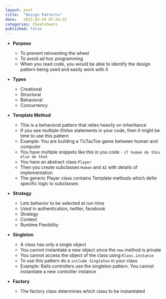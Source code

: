 ```yaml
---
layout: post
title:  "Design Patterns"
date:   2015-03-29 07:24:32
categories: Cheatsheets
published: false
---
```


* __Purpose__
  * To prevent reinventing the wheel
  * To avoid ad hoc programming
  * When you read code, you would be able to identify the design pattern being used and easily work with it

* __Types__
  * Creational
  * Structural
  * Behavioral
  * Concurrency

* __Template Method__
  * This is a behavioral pattern that relies heavily on inheritance
  * If you see multiple if/else statements in your code, then it might be time to use this pattern
  * Example: You are building a TicTacToe game between human and computer
  * You have multiple snippets like this in you code - `if human do this else do that`
  * You have an abstract class `Player`
  * Then you create subclasses `Human` and `AI` with details of implementation
  * The generic Player class contains Template methods which defer specific logic to subclasses

* __Strategy__
  * Lets behavior to be selected at run-time
  * Used in authentication, twitter, facebook
  * Strategy
  * Context
  * Runtime Flexibility

* __Singleton__
  * A class has only a single object
  * You cannot instantiate a new object since the `new` method is private
  * You cannot access the object of the class using `Klass.instance`
  * To use this pattern do a `include Singleton` in your class
  * Example: Rails controllers use the singleton pattern. You cannot instantiate a new controller instance

* __Factory__
  * The factory class determines which class to be instantiated